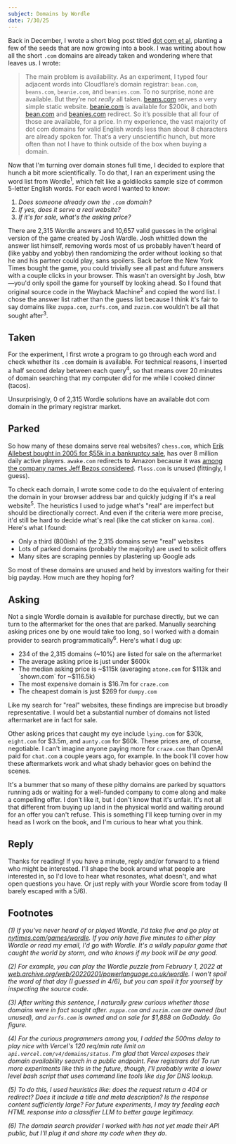 ```yaml
---
subject: Domains by Wordle
date: 7/30/25
---
```


Back in December, I wrote a short blog post titled [dot com et al](https://www.petemillspaugh.com/dot-com), planting a few of the seeds that are now growing into a book. I was writing about how all the short `.com` domains are already taken and wondering where that leaves us. I wrote:

> The main problem is availability. As an experiment, I typed four adjacent words into Cloudflare’s domain registrar: `bean.com`, `beans.com`, `beanie.com`, and `beanies.com`. To no surprise, none are available. But they’re not _really_ all taken. [beans.com](https://beans.com) serves a very simple static website. [beanie.com](https://beanie.com/) is available for $200k, and both [bean.com](https://bean.com) and [beanies.com](https://beanies.com) redirect. So it’s possible that all four of those are available, for a price. In my experience, the vast majority of dot com domains for valid English words less than about 8 characters are already spoken for. That’s a very unscientific hunch, but more often than not I have to think outside of the box when buying a domain.

Now that I'm turning over domain stones full time, I decided to explore that hunch a bit more scientifically. To do that, I ran an experiment using the word list from Wordle<sup>1</sup>, which felt like a goldilocks sample size of common 5-letter English words. For each word I wanted to know:

1. _Does someone already own the `.com` domain?_
2. _If yes, does it serve a real website?_
3. _If it's for sale, what's the asking price?_

There are 2,315 Wordle answers and 10,657 valid guesses in the original version of the game created by Josh Wardle. Josh whittled down the answer list himself, removing words most of us probably haven't heard of (like yabby and yobby) then randomizing the order without looking so that he and his partner could play, sans spoilers. Back before the New York Times bought the game, you could trivially see all past and future answers with a couple clicks in your browser. This wasn't an oversight by Josh, btw—you'd only spoil the game for yourself by looking ahead. So I found that original source code in the Wayback Machine<sup>2</sup> and copied the word list. I chose the answer list rather than the guess list because I think it's fair to say domains like `zuppa.com`, `zurfs.com`, and `zuzim.com` wouldn't be all that sought after<sup>3</sup>.

## Taken

For the experiment, I first wrote a program to go through each word and check whether its `.com` domain is available. For technical reasons, I inserted a half second delay between each query<sup>4</sup>, so that means over 20 minutes of domain searching that my computer did for me while I cooked dinner (tacos).

Unsurprisingly, 0 of 2,315 Wordle solutions have an available dot com domain in the primary registrar market.

## Parked

So how many of these domains serve real websites? `chess.com`, which [Erik Allebest bought in 2005 for $55k in a bankruptcy sale](https://www.chess.com/blog/erik/how-i-got-the-chess-com-domain-name), has over 8 million daily active players. `awake.com` redirects to Amazon because it was [among the company names Jeff Bezos considered](https://www.businessinsider.com/amazon-jeff-bezos-chose-company-name-2018-5). `floss.com` is unused (fittingly, I guess).

To check each domain, I wrote some code to do the equivalent of entering the domain in your browser address bar and quickly judging if it's a real website<sup>5</sup>. The heuristics I used to judge what's "real" are imperfect but should be directionally correct. And even if the criteria were more precise, it'd still be hard to decide what's real (like the cat sticker on `karma.com`). Here's what I found:

- Only a third (800ish) of the 2,315 domains serve "real" websites
- Lots of parked domains (probably the majority) are used to solicit offers
- Many sites are scraping pennies by plastering up Google ads

So most of these domains are unused and held by investors waiting for their big payday. How much are they hoping for?

## Asking

Not a single Wordle domain is available for purchase directly, but we can turn to the aftermarket for the ones that are parked. Manually searching asking prices one by one would take too long, so I worked with a domain provider to search programmatically<sup>6</sup>. Here's what I dug up:

- 234 of the 2,315 domains (~10%) are listed for sale on the aftermarket
- The average asking price is just under $600k
- The median asking price is ~$115k (averaging `atone.com` for $113k and `shown.com` for ~$116.5k)
- The most expensive domain is $16.7m for `craze.com`
- The cheapest domain is just $269 for `dumpy.com`

Like my search for "real" websites, these findings are imprecise but broadly representative. I would bet a substantial number of domains not listed aftermarket are in fact for sale.

Other asking prices that caught my eye include `lying.com` for $30k, `eight.com` for $3.5m, and `aunty.com` for $60k. These prices are, of course, negotiable. I can't imagine anyone paying more for `craze.com` than OpenAI paid for `chat.com` a couple years ago, for example. In the book I'll cover how these aftermarkets work and what shady behavior goes on behind the scenes.

It's a bummer that so many of these pithy domains are parked by squattors running ads or waiting for a well-funded company to come along and make a compelling offer. I don't like it, but I don't know that it's unfair. It's not all that different from buying up land in the physical world and waiting around for an offer you can't refuse. This is something I'll keep turning over in my head as I work on the book, and I'm curious to hear what you think.

## Reply

Thanks for reading! If you have a minute, reply and/or forward to a friend who might be interested. I'll shape the book around what people are interested in, so I'd love to hear what resonates, what doesn't, and what open questions you have. Or just reply with your Wordle score from today (I barely escaped with a 5/6).

## Footnotes

_(1) If you've never heard of or played Wordle, I'd take five and go play at [nytimes.com/games/wordle](https://www.nytimes.com/games/wordle/index.html). If you only have five minutes to either play Wordle or read my email, I'd go with Wordle. It's a wildly popular game that caught the world by storm, and who knows if my book will be any good._

_(2) For example, you can play the Wordle puzzle from February 1, 2022 at [web.archive.org/web/20220201/powerlanguage.co.uk/wordle](https://web.archive.org/web/20220201/https://powerlanguage.co.uk/wordle). I won't spoil the word of that day (I guessed in 4/6), but you can spoil it for yourself by inspecting the source code._

_(3) After writing this sentence, I naturally grew curious whether those domains were in fact sought after. `zuppa.com` and `zuzim.com` are owned (but unused), and `zurfs.com` is owned and on sale for $1,888 on GoDaddy. Go figure._

_(4) For the curious programmers among you, I added the 500ms delay to play nice with Vercel's 120 req/min rate limit on `api.vercel.com/v4/domains/status`. I'm glad that Vercel exposes their domain availability search in a public endpoint. Few registrars do! To run more experiments like this in the future, though, I'll probably write a lower level bash script that uses command line tools like `dig` for DNS lookup._

_(5) To do this, I used heuristics like: does the request return a 404 or redirect? Does it include a title and meta description? Is the response content sufficiently large? For future experiments, I may try feeding each HTML response into a classifier LLM to better gauge legitimacy._

_(6) The domain search provider I worked with has not yet made their API public, but I'll plug it and share my code when they do._
